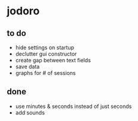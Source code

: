 # jodoro

## to do
* hide settings on startup
* declutter gui constructor
* create gap between text fields
* save data
* graphs for # of sessions 

















































































































done
----
* use minutes & seconds instead of just seconds
* add sounds
